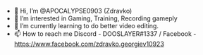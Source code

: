 - 👋 Hi, I’m @APOCALYPSE0903 (Zdravko)
- 👀 I’m interested in Gaming, Training, Recording gameply
- 🌱 I’m currently learning to do better video editing. 
- 📫 How to reach me
Discord - DOOSLAYER#1337 / Facebook - https://www.facebook.com/zdravko.georgiev10923

<!---
APOCALYPSE0903/APOCALYPSE0903 is a ✨ special ✨ repository because its `README.md` (this file) appears on your GitHub profile.
You can click the Preview link to take a look at your changes.
--->
